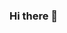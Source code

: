 ### Hi there 👋

<!--
**fabiolexcastro/fabiolexcastro** is a ✨ _special_ ✨ repository because its `README.md` (this file) appears on your GitHub profile.

Here are some ideas to get you started:

- 🔭 I’m currently working on Geographic Information System using R
- 🌱 I’m currently learning Webmapping with R
- 👯 I’m looking to collaborate on ...
- 🤔 I’m looking for help with ...
- 📫 How to reach me: Here is my YouTube channel Un Geografo en Youtube
- 😄 Pronouns: ...
- ⚡ Fun fact: ...
-->
